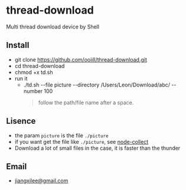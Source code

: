 # thread-download
Multi thread download device by Shell

## Install
* git clone https://github.com/ooiill/thread-download.git
* cd thread-download
* chmod +x td.sh
* run it
    * ./td.sh --file picture --directory /Users/Leon/Download/abc/ --number 100
        > follow the path/file name after a space.

## Lisence
* the param `picture` is the file `./picture`
* if you want  get the file like `./picture`, see [node-collect](https://github.com/jtleon/node-collect)
* Download a lot of small files in the case, it is faster than the thunder

## Email
* jiangxilee@gmail.com
